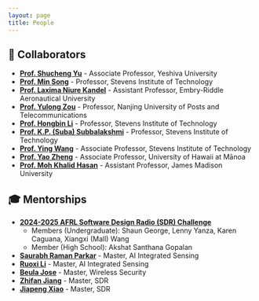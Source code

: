 ```yaml
---
layout: page
title: People
---
```


## 🤝 Collaborators
- **[Prof. Shucheng Yu](https://www.stevens.edu/profile/syu19)** - Associate Professor, Yeshiva University
- **[Prof. Min Song](https://www.stevens.edu/profile/msong6)** - Professor, Stevens Institute of Technology
- **[Prof. Laxima Niure Kandel](https://faculty.erau.edu/Laxima.NiureKandel)** - Assistant Professor, Embry-Riddle Aeronautical University
- **[Prof. Yulong Zou](https://scholar.google.com/citations?user=v9zFuDEAAAAJ&hl=en)** - Professor, Nanjing University of Posts and Telecommunications
- **[Prof. Hongbin Li](https://www.stevens.edu/profile/hli)** - Professor, Stevens Institute of Technology
- **[Prof. K.P. (Suba) Subbalakshmi](https://www.stevens.edu/profile/ksubbala)** - Professor, Stevens Institute of Technology
- **[Prof. Ying Wang](https://www.stevens.edu/profile/ywang6)** - Associate Professor, Stevens Institute of Technology
- **[Prof. Yao Zheng](https://www2.hawaii.edu/~yaozheng/)** - Associate Professor, University of Hawaii at Mānoa
- **[Prof. Moh Khalid Hasan]()** - Assistant Professor, James Madison University


## 🎓 Mentorships
- **[2024-2025 AFRL Software Design Radio (SDR) Challenge](https://wbi-innovates.zohobackstage.com/afrlsdr)** 
    - Members (Undergraduate): Shaun George, Lenny Yanza, Karen Caguana, Xiangxi (Mall) Wang
    - Member (High School): Akshat Santhana Gopalan
- **[Saurabh Raman Parkar](https://srparkar.github.io/)** - Master, AI Integrated Sensing
- **[Ruoxi Li]()** - Master, AI Integrated Sensing
- **[Beula Jose]()** - Master, Wireless Security
- **[Zhifan Jiang]()** - Master, SDR
- **[Jiapeng Xiao]()** - Master, SDR